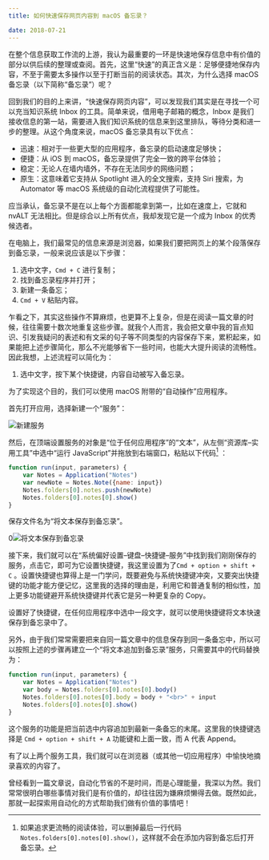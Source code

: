 ```yaml
---
title: 如何快速保存网页内容到 macOS 备忘录？

date: 2018-07-21
---
```


在整个信息获取工作流的上游，我认为最重要的一环是快速地保存信息中有价值的部分以供后续的整理或查阅。首先，这里“快速”的真正含义是：足够便捷地保存内容，不至于需要太多操作以至于打断当前的阅读状态。其次，为什么选择 macOS 备忘录（以下简称“备忘录”）呢？

回到我们的目的上来讲，“快速保存网页内容”，可以发现我们其实是在寻找一个可以充当知识系统 Inbox 的工具。简单来说，借用电子邮箱的概念，Inbox 是我们接收信息的第一站，需要进入我们知识系统的信息来到这里排队，等待分类和进一步的整理。从这个角度来说，macOS 备忘录具有以下优点：

- 迅速：相对于一些更大型的应用程序，备忘录的启动速度足够快；
- 便捷：从 iOS 到 macOS，备忘录提供了完全一致的跨平台体验；
- 稳定：无论人在墙内墙外，不存在无法同步的网络问题；
- 原生：这意味着它支持从 Spotlight 进入的全文搜索，支持 Siri 搜索，为 Automator 等 macOS 系统级的自动化流程提供了可能性。

应当承认，备忘录不是在以上每个方面都能拿到第一，比如在速度上，它就和 nvALT 无法相比。但是综合以上所有优点，我却发现它是一个成为 Inbox 的优秀候选者。

在电脑上，我们最常见的信息来源是浏览器，如果我们要把网页上的某个段落保存到备忘录，一般来说应该是以下步骤：

1. 选中文字，`Cmd + C` 进行复制；
2. 找到备忘录程序并打开；
3. 新建一条备忘；
4. `Cmd + V` 粘贴内容。

乍看之下，其实这些操作不算麻烦，也更算不上复杂，但是在阅读一篇文章的时候，往往需要十数次地重复这些步骤。就我个人而言，我会把文章中我的盲点知识、引发我疑问的表述和有文采的句子等不同类型的内容保存下来，累积起来，如果能把上述步骤简化，那么不光能够省下一些时间，也能大大提升阅读的流畅性。因此我想，上述流程可以简化为：

1. 选中文字，按下某个快捷键，内容自动被写入备忘录。

为了实现这个目的，我们可以使用 macOS 附带的“自动操作”应用程序。

首先打开应用，选择新建一个“服务”：

![新建服务](http://pbhn9518h.bkt.clouddn.com/automator-new-service.png)

然后，在顶端设置服务的对象是“位于任何应用程序”的“文本”，从左侧“资源库–实用工具”中选中“运行 JavaScript”并拖放到右端窗口，粘贴以下代码[^1] ：

```javascript
function run(input, parameters) {
	var Notes = Application("Notes")
	var newNote = Notes.Note({name: input})
	Notes.folders[0].notes.push(newNote)
	Notes.folders[0].notes[0].show()
}
```

保存文件名为“将文本保存到备忘录”。

0![将文本保存到备忘录](http://pbhn9518h.bkt.clouddn.com/save-text-to-notes.png)

接下来，我们就可以在“系统偏好设置–键盘–快捷键–服务”中找到我们刚刚保存的服务，点击它，即可为它设置快捷键，我这里设置为了`Cmd + option + shift + C` 。设置快捷键也算得上是一门学问，既要避免与系统快捷键冲突，又要突出快捷键的功能才能方便记忆，这里我的选择的理由是，利用它和普通复制的相似性，加上更多功能键避开系统快捷键并代表它是另一种更复杂的 Copy。

设置好了快捷键，在任何应用程序中选中一段文字，就可以使用快捷键将文本快速保存到备忘录中了。

另外，由于我们常常需要把来自同一篇文章中的信息保存到同一条备忘中，所以可以按照上述的步骤再建立一个“将文本追加到备忘录”服务，只需要其中的代码替换为：

```javascript
function run(input, parameters) {
	var Notes = Application("Notes")
	var body = Notes.folders[0].notes[0].body()
	Notes.folders[0].notes[0].body = body + "<br>" + input
	Notes.folders[0].notes[0].show()
}
```

这个服务的功能是把当前选中内容追加到最新一条备忘的末尾。这里我的快捷键选择是 `Cmd + option + shift + A` 功能键和上面一致，而 A 代表 Append。

有了以上两个服务工具，我们就可以在浏览器（或其他一切应用程序）中愉快地摘录喜欢的内容了。

曾经看到一篇文章说，自动化节省的不是时间，而是心理能量，我深以为然。我们常常很明白哪些事情对我们是有价值的，却往往因为嫌麻烦懒得去做。既然如此，那就一起探索用自动化的方式帮助我们做有价值的事情吧！

[^1]: 如果追求更流畅的阅读体验，可以删掉最后一行代码 `Notes.folders[0].notes[0].show()`，这样就不会在添加内容到备忘后打开备忘录。
